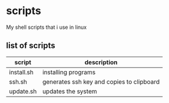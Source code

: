 # scripts
My shell scripts that i use in linux

## list of scripts

| script | description |
| --- | --- |
| install.sh | installing programs |
| ssh.sh | generates ssh key and copies to clipboard |
| update.sh | updates the system |

